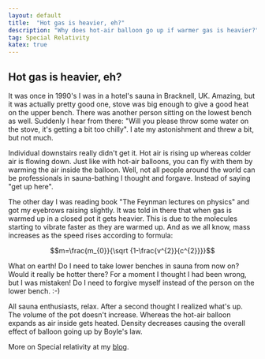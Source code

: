 ```yaml
---
layout: default
title:  "Hot gas is heavier, eh?"
description: "Why does hot-air balloon go up if warmer gas is heavier?"
tag: Special Relativity
katex: true
---
```


## Hot gas is heavier, eh?

It was once in 1990's I was in a hotel's sauna in Bracknell, UK. Amazing, but it was actually pretty good one, stove was big enough to give a good heat on the upper bench. There was another person sitting on the lowest bench as well. Suddenly I hear from there: "Will you please throw some water on the stove, it's getting a bit too chilly". I ate my astonishment and threw a bit, but not much.

Individual downstairs really didn't get it. Hot air is rising up whereas colder air is flowing down. Just like with hot-air balloons, you can fly with them by warming the air inside the balloon. Well, not all people around the world can be professionals in sauna-bathing I thought and forgave. Instead of saying "get up here".

The other day I was reading book "The Feynman lectures on physics" and got my eyebrows raising slightly. It was told in there that when gas is warmed up in a closed pot it gets heavier. This is due to the molecules starting to vibrate faster as they are warmed up. And as we all know, mass increases as the speed rises according to formula: 

$$m=\frac{m_{0}}{\sqrt {1-\frac{v^{2}}{c^{2}}}}$$

What on earth! Do I need to take lower benches in sauna from now on? Would it really be hotter there? For a moment I thought I had been wrong, but I was mistaken! Do I need to forgive myself instead of the person on the lower bench. :-)

All sauna enthusiasts, relax. After a second thought I realized what's up. The volume of the pot doesn't increase. Whereas the hot-air balloon expands as air inside gets heated. Density decreases causing the overall effect of balloon going up by Boyle's law.

More on Special relativity at my [blog](https://veikkonyfors.github.io/blog/#Special%20Relativity).













